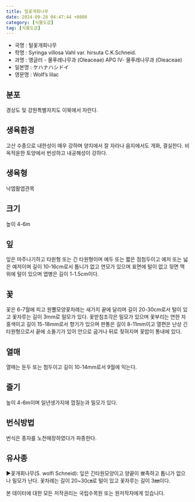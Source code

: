```yaml
---
title: 털꽃개회나무
date: 2024-09-28 04:47:44 +0800
category: [식물도감]
tag: [식물도감]
---
```




- 국명 : 털꽃개회나무
- 학명 : Syringa villosa Vahl var. hirsuta C.K.Schneid.
- 과명 : 앵글러 - 물푸레나무과 (Oleaceae) APG Ⅳ- 물푸레나무과 (Oleaceae)
- 일본명 : ケハナハシドイ
- 영문명 : Wolf’s lilac


## 분포
경상도 및 강원특별자치도 이북에서 자란다.
## 생육환경
고산 수종으로 내한성이 매우 강하며 양지에서 잘 자라나 음지에서도 개화, 결실한다. 비옥적윤한 토양에서 번성하고 내공해성이 강하다.
## 생육형
낙엽활엽관목
## 크기
높이 4-6m
## 잎
잎은 마주나기하고 타원형 또는 긴 타원형이며 예두 또는 짧은 점첨두이고 예저 또는 넓은 예저이며 길이 10-16cm로서 톱니가 없고 연모가 있으며 표면에 털이 없고 뒷면 맥 위에 털이 있으며 엽병은 길이 1-1.5cm이다.
## 꽃
꽃은 6-7월에 피고 원뿔모양꽃차례는 새가지 끝에 달리며 길이 20-30cm로서 털이 있고 꽃자루는 길이 3mm로 밀모가 있다. 꽃받침조각은 밀모가 있으며 꽃부리는 연한 자홍색이고 길이 15-18mm로서 향기가 있으며 판통은 길이 8-11mm이고 열편은 난상 긴 타원형으로서 끝에 소돌기가 있어 안으로 굽거나 뒤로 젖혀지며 꽃밥이 통내에 있다.
## 열매
열매는 둔두 또는 첨두이고 길이 10-14mm로서 9월에 익는다.
## 줄기
높이 4-6m이며 일년생가지에 껍질눈과 밀모가 있다.
## 번식방법
번식은 종자를 노천매장하였다가 파종한다.
## 유사종
▶꽃개회나무(S. wolfi Schneid): 잎은 긴타원모양이고 양끝이 뾰족하고 톱니가 없으나 밀모가 난다. 꽃차례는 길이 20~30㎝로 털이 있고 꽃자루는 길이 3㎜이다.






본 데이터에 대한 모든 저작권리는 국립수목원 또는 원저작자에게 있습니다.
